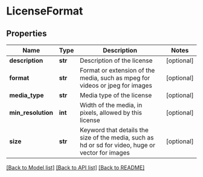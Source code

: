 # LicenseFormat

## Properties
Name | Type | Description | Notes
------------ | ------------- | ------------- | -------------
**description** | **str** | Description of the license | [optional] 
**format** | **str** | Format or extension of the media, such as mpeg for videos or jpeg for images | [optional] 
**media_type** | **str** | Media type of the license | [optional] 
**min_resolution** | **int** | Width of the media, in pixels, allowed by this license | [optional] 
**size** | **str** | Keyword that details the size of the media, such as hd or sd for video, huge or vector for images | [optional] 

[[Back to Model list]](../README.md#documentation-for-models) [[Back to API list]](../README.md#documentation-for-api-endpoints) [[Back to README]](../README.md)

